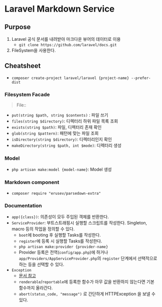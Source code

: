 # Laravel Markdown Service

## Purpose

1. Laravel 공식 문서를 내려받아 마크다운 뷰어의 데이터로 이용
    - `git clone https://github.com/laravel/docs.git`
2. FileSystem을 사용한다.

## Cheatsheet

- `composer create-project laravel/laravel {project-name} --prefer-dist`

### Filesystem Facade

> File::

- `put(string $path, string $contents)` : 파일 쓰기
- `files(string $directory)`: 디렉터리 하위 파일 목록 조회
- `exists(string $path)`: 파일, 디렉터리 존재 확인
- `glob(string $pattern)`: 패턴에 맞는 파일 조회
- `isDirectory(string $directory)`: 디렉터리인지 확인
- `makeDirectory(string $path, int $mode)`: 디렉터리 생성

### Model

- `php artisan make:model {model-name}`: Model 생성

### Markdown component

- `composer require "erusev/parsedown-extra"`

### Documentation

- `app({class})`: 의존성이 모두 주입된 객체를 반환한다.
- `ServiceProvider`: 부트스트래핑시 실행할 스크립트를 작성한다. Singleton, macro 등의 작업을 정의할 수 있다.
    - `boot`에 booting 후 실행할 Tasks를 작성한다.
    - `register`에 등록 시 실행할 Tasks를 작성한다.
    - `php artisan make:provider {provider-name}`
    - Provider 등록은 전역(`config/app.php`)에 하거나 `app/Providers/AppServiceProvider.php`의 `register` 단계에서 선택적으로 하는 등을 선택할 수
      있다.
- `Exception`
    - [문서 참고](https://laravel.com/docs/10.x/errors#rendering-exceptions)
    - `renderable`/`reportable`에 등록한 함수가 아무 값을 반환하지 않는다면 기본 함수까지 올라간다.
    - `abort(status_code, "message")` 로 간단하게 HTTPException 을 보낼 수 있다.
